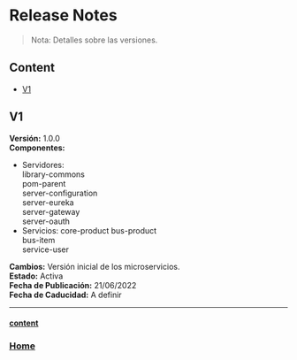 
# Release Notes

>Nota: Detalles sobre las versiones.

## Content
- [V1](#V1)

## V1
**Versión:** 1.0.0  
**Componentes:**
- Servidores:  
library-commons  
pom-parent  
server-configuration  
server-eureka  
server-gateway  
server-oauth  
- Servicios:
core-product
bus-product  
bus-item  
service-user  

**Cambios:** Versión inicial de los microservicios.  
**Estado:** Activa  
**Fecha de Publicación:** 21/06/2022  
**Fecha de Caducidad:** A definir

***
#### [content](#content)
### [Home](../../../../../README.md)
